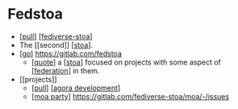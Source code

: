 # Fedstoa

- [[pull]] [[fediverse-stoa]]
- The [[second]] [[stoa]].
- [[go]] https://gitlab.com/fedstoa
  - [[quote]] a [[stoa]] focused on projects with some aspect of [[federation]] in them.
- [[projects]]
  - [[pull]] [[agora development]]
  - [[moa party]] https://gitlab.com/fediverse-stoa/moa/-/issues




[//begin]: # "Autogenerated link references for markdown compatibility"
[pull]: pull "Pull"
[fediverse-stoa]: fediverse-stoa "Fediverse Stoa"
[stoa]: stoa "Stoa"
[go]: go "Go"
[quote]: quote "Quote"
[federation]: federation "Federation"
[agora development]: agora-development "Agora Development"
[moa party]: moa-party "Moa.party"
[//end]: # "Autogenerated link references"